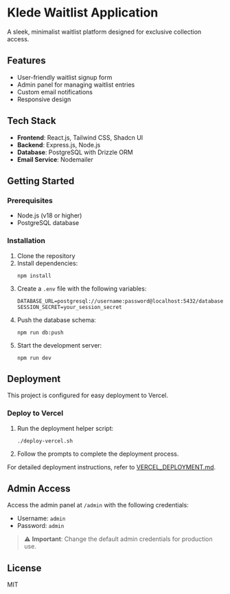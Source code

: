 # Klede Waitlist Application

A sleek, minimalist waitlist platform designed for exclusive collection access.

## Features

- User-friendly waitlist signup form
- Admin panel for managing waitlist entries
- Custom email notifications
- Responsive design

## Tech Stack

- **Frontend**: React.js, Tailwind CSS, Shadcn UI
- **Backend**: Express.js, Node.js
- **Database**: PostgreSQL with Drizzle ORM
- **Email Service**: Nodemailer

## Getting Started

### Prerequisites

- Node.js (v18 or higher)
- PostgreSQL database

### Installation

1. Clone the repository
2. Install dependencies:
   ```
   npm install
   ```
3. Create a `.env` file with the following variables:
   ```
   DATABASE_URL=postgresql://username:password@localhost:5432/database
   SESSION_SECRET=your_session_secret
   ```
4. Push the database schema:
   ```
   npm run db:push
   ```
5. Start the development server:
   ```
   npm run dev
   ```

## Deployment

This project is configured for easy deployment to Vercel.

### Deploy to Vercel

1. Run the deployment helper script:
   ```
   ./deploy-vercel.sh
   ```
2. Follow the prompts to complete the deployment process.

For detailed deployment instructions, refer to [VERCEL_DEPLOYMENT.md](VERCEL_DEPLOYMENT.md).

## Admin Access

Access the admin panel at `/admin` with the following credentials:

- Username: `admin`
- Password: `admin`

> ⚠️ **Important**: Change the default admin credentials for production use.

## License

MIT